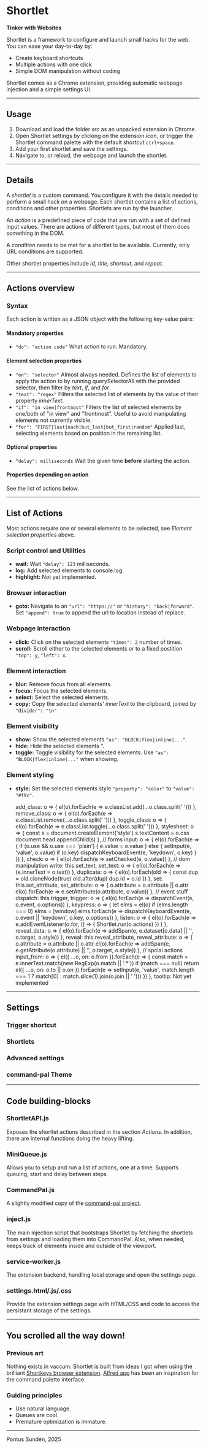 # Shortlet

**Tinker with Websites**

Shortlet is a framework to configure and launch small hacks for the web. You can ease your day-to-day by: 

- Create keyboard shortcuts
- Multiple actions with one click
- Simple DOM manipulation without coding

Shortlet comes as a Chrome extension, providing automatic webpage injection and a simple settings UI.

---

## Usage

1. Download and load the folder _src_ as an unpacked extension in Chrome.
2. Open Shortlet settings by clicking on the extension icon, or trigger the Shortlet command palette with the default shortcut `ctrl+space`.
3. Add your first shortlet and save the settings. 
4. Navigate to, or reload, the webpage and launch the shortlet. 

---

## Details

A _shortlet_ is a custom command. You configure it with the details needed to perform a small hack on a webpage. Each shortlet contains a list of actions, conditions and other properties. Shortlets are run by the launcher.

An _action_ is a predefined piece of code that are run with a set of defined input values. There are actions of different types, but most of them does something in the DOM. 

A _condition_ needs to be met for a shortlet to be available. Currently, only URL conditions are supported. 

Other shortlet properties include _id_, _title_, _shortcut_, and _repeat_.

---

## Actions overview

### Syntax
Each action is written as a JSON object with the following key-value pairs: 

#### Mandatory properties

- `"do": "action code"` What action to run. Mandatory. 

#### Element selection properties

- `"on": "selector"` Almost always needed. Defines the list of elements to apply the action to by running querySelectorAll with the provided selector, then filter by _text_, _if_, and _for_.
- `"text": "regex"` Filters the selected list of elements by the value of their property _innerText_.
- `"if": "in view|frontmost"` Filters the list of selected elements by one/both of "in view" and "frontmost". Useful to avoid manipulating elements not currently visible. 
- `"for": "FIRST|last|each|but_last|but_first|random"` Applied last, selecting elements based on position in the remaining list. 

#### Optional properties
- `"delay": milliseconds` Wait the given time **before** starting the action. 

#### Properties depending on action
See the list of actions below. 

---

## List of Actions
Most actions require one or several elements to be selected, see _Element selection properties_ above. 

### Script control and Utilities 
- **wait:** Wait `"delay": 123` milliseconds.
- **log:** Add selected elements to console.log. 
- **highlight:** Not yet implemented. 

### Browser interaction
- **goto:** Navigate to an `"url": "https://"` or `"history": "back|forward"`. Set `"append": true` to append the url to location instead of  replace.

### Webpage interaction
- **click:** Click on the selected elements `"times": 2` number of times. 
- **scroll:** Scroll either to the selected elements or to a fixed postition `"top": y`, `"left": x`.

### Element interaction
- **blur:** Remove focus from all elements. 
- **focus:** Focus the selected elements. 
- **select:** Select the selected elements. 
- **copy:** Copy the selected elements' _innerText_ to the clipboard, joined by `"divider": "\n"`

### Element visibility
    
- **show:** Show the selected elements `"as": "BLOCK|flex|inline|..."`.
- **hide:** Hide the selected elements ".
- **toggle:** Toggle visibility for the selected elements. Use `"as": "BLOCK|flex|inline|..."` when showing. 

### Element styling

- **style:** Set the selected elements style `"property": "color"` to `"value": "#f9c"`.

    add_class: o => {
      el(o).forEach(e => e.classList.add(...o.class.split(' ')))
    },
    remove_class: o => {
      el(o).forEach(e => e.classList.remove(...o.class.split(' ')))
    },
    toggle_class: o => {
      el(o).forEach(e => e.classList.toggle(...o.class.split(' ')))
    },
    stylesheet: o => {
      const s = document.createElement('style')
      s.textContent = o.css
      document.head.appendChild(s)
    },
    // forms
    input: o => {
      el(o).forEach(e => {
        if (o.use && o.use === 'plain') {
          e.value = o.value
        } else {
          setInput(e, 'value', o.value)
          if (o.key) dispatchKeyboardEvent(e, 'keydown', o.key)
        }
      })
    },
    check: o => {
      el(o).forEach(e => setChecked(e, o.value))
    },
    // dom manipulation
    write: this.set_text,
    set_text: o => {
      el(o).forEach(e => (e.innerText = o.text))
    },
    duplicate: o => {
      el(o).forEach(old => {
        const dup = old.cloneNode(true)
        old.after(dup)
        dup.id = o.id
      })
    },
    set: this.set_attribute,
    set_attribute: o => {
      o.attribute = o.attribute || o.attr
      el(o).forEach(e => e.setAttribute(o.attribute, o.value))
    },
    // event stuff
    dispatch: this.trigger,
    trigger: o => {
      el(o).forEach(e => dispatchEvent(e, o.event, o.options))
    },
    keypress: o => {
      let elms = el(o)
      if (elms.length === 0) elms = [window]
      elms.forEach(e => dispatchKeyboardEvent(e, o.event || 'keydown', o.key, o.options))
    },
    listen: o => {
      el(o).forEach(e =>
        e.addEventListener(o.for, () => {
          Shortlet.run(o.actions)
        })
      )
    },
    reveal_data: o => {
      el(o).forEach(e => addSpan(e, e.dataset[o.data] || '', o.target, o.style))
    },
    reveal: this.reveal_attribute,
    reveal_attribute: o => {
      o.attribute = o.attribute || o.attr
      el(o).forEach(e => addSpan(e, e.getAttribute(o.attribute) || '', o.target, o.style))
    },
    // spcial actions
    input_from: o => {
      el({ ...o, on: o.from }).forEach(e => {
        const match = e.innerText.match(new RegExp(o.match || '.*'))
        if (match === null) return
        el({ ...o, on: o.to || o.on }).forEach(e => setInput(e, 'value', match.length === 1 ? match[0] : match.slice(1).join(o.join || ' ')))
      })
    },
    tooltip: Not yet implemented 




---

## Settings

### Trigger shortcut

### Shortlets

### Advanced settings

### command-pal Theme

--- 

## Code building-blocks

### ShortletAPI.js

Exposes the shortlet actions described in the section _Actions_. In addition, there are internal functions doing the heavy lifting. 

### MiniQueue.js

Allows you to setup and run a list of actions, one at a time. Supports queuing, start and delay between steps. 

### CommandPal.js

A slightly modified copy of the [command-pal project](https://github.com/benwinding/command-pal).

### inject.js

The main injection script that bootstraps Shortlet by fetching the shortlets from settings and loading them into CommandPal. Also, when needed, keeps track of elements inside and outside of the viewport. 

### service-worker.js

The extension backend, handling local storage and open the settings page. 

### settings.html/.js/.css

Provide the extension settings page with HTML/CSS and code to access the persistant storage of the settings. 

---

## You scrolled all the way down!

### Previous art

Nothing exists in vaccum. Shortlet is built from ideas I got when using the brilliant [Shortkeys browser extension](https://github.com/crittermike/shortkeys). [Alfred app](https://alfredapp.com) has been an inspiration for the command palette interface. 

### Guiding principles

- Use natural language. 
- Queues are cool. 
- Premature optimization is immature.

---

Pontus Sundén, 2025
